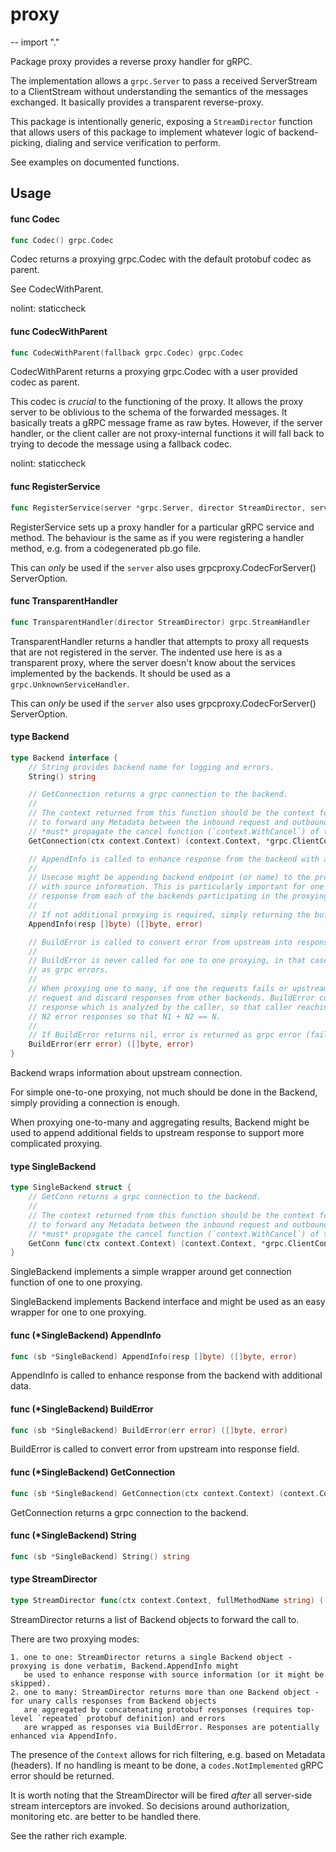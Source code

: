# proxy
--
    import "."

Package proxy provides a reverse proxy handler for gRPC.

The implementation allows a `grpc.Server` to pass a received ServerStream to a
ClientStream without understanding the semantics of the messages exchanged. It
basically provides a transparent reverse-proxy.

This package is intentionally generic, exposing a `StreamDirector` function that
allows users of this package to implement whatever logic of backend-picking,
dialing and service verification to perform.

See examples on documented functions.

## Usage

#### func  Codec

```go
func Codec() grpc.Codec
```
Codec returns a proxying grpc.Codec with the default protobuf codec as parent.

See CodecWithParent.

nolint: staticcheck

#### func  CodecWithParent

```go
func CodecWithParent(fallback grpc.Codec) grpc.Codec
```
CodecWithParent returns a proxying grpc.Codec with a user provided codec as
parent.

This codec is *crucial* to the functioning of the proxy. It allows the proxy
server to be oblivious to the schema of the forwarded messages. It basically
treats a gRPC message frame as raw bytes. However, if the server handler, or the
client caller are not proxy-internal functions it will fall back to trying to
decode the message using a fallback codec.

nolint: staticcheck

#### func  RegisterService

```go
func RegisterService(server *grpc.Server, director StreamDirector, serviceName string, methodNames ...string)
```
RegisterService sets up a proxy handler for a particular gRPC service and
method. The behaviour is the same as if you were registering a handler method,
e.g. from a codegenerated pb.go file.

This can *only* be used if the `server` also uses grpcproxy.CodecForServer()
ServerOption.

#### func  TransparentHandler

```go
func TransparentHandler(director StreamDirector) grpc.StreamHandler
```
TransparentHandler returns a handler that attempts to proxy all requests that
are not registered in the server. The indented use here is as a transparent
proxy, where the server doesn't know about the services implemented by the
backends. It should be used as a `grpc.UnknownServiceHandler`.

This can *only* be used if the `server` also uses grpcproxy.CodecForServer()
ServerOption.

#### type Backend

```go
type Backend interface {
	// String provides backend name for logging and errors.
	String() string

	// GetConnection returns a grpc connection to the backend.
	//
	// The context returned from this function should be the context for the *outgoing* (to backend) call. In case you want
	// to forward any Metadata between the inbound request and outbound requests, you should do it manually. However, you
	// *must* propagate the cancel function (`context.WithCancel`) of the inbound context to the one returned.
	GetConnection(ctx context.Context) (context.Context, *grpc.ClientConn, error)

	// AppendInfo is called to enhance response from the backend with additional data.
	//
	// Usecase might be appending backend endpoint (or name) to the protobuf serialized response, so that response is enhanced
	// with source information. This is particularly important for one to many calls, when it is required to identify
	// response from each of the backends participating in the proxying.
	//
	// If not additional proxying is required, simply returning the buffer without changes works fine.
	AppendInfo(resp []byte) ([]byte, error)

	// BuildError is called to convert error from upstream into response field.
	//
	// BuildError is never called for one to one proxying, in that case all the errors are returned back to the caller
	// as grpc errors.
	//
	// When proxying one to many, if one the requests fails or upstream returns an error, it is undesirable to fail the whole
	// request and discard responses from other backends. BuildError converts (marshals) error from backend into protobuf encoded
	// response which is analyzed by the caller, so that caller reaching out to N upstreams receives N1 successful responses and
	// N2 error responses so that N1 + N2 == N.
	//
	// If BuildError returns nil, error is returned as grpc error (failing whole request).
	BuildError(err error) ([]byte, error)
}
```

Backend wraps information about upstream connection.

For simple one-to-one proxying, not much should be done in the Backend, simply
providing a connection is enough.

When proxying one-to-many and aggregating results, Backend might be used to
append additional fields to upstream response to support more complicated
proxying.

#### type SingleBackend

```go
type SingleBackend struct {
	// GetConn returns a grpc connection to the backend.
	//
	// The context returned from this function should be the context for the *outgoing* (to backend) call. In case you want
	// to forward any Metadata between the inbound request and outbound requests, you should do it manually. However, you
	// *must* propagate the cancel function (`context.WithCancel`) of the inbound context to the one returned.
	GetConn func(ctx context.Context) (context.Context, *grpc.ClientConn, error)
}
```

SingleBackend implements a simple wrapper around get connection function of one
to one proxying.

SingleBackend implements Backend interface and might be used as an easy wrapper
for one to one proxying.

#### func (*SingleBackend) AppendInfo

```go
func (sb *SingleBackend) AppendInfo(resp []byte) ([]byte, error)
```
AppendInfo is called to enhance response from the backend with additional data.

#### func (*SingleBackend) BuildError

```go
func (sb *SingleBackend) BuildError(err error) ([]byte, error)
```
BuildError is called to convert error from upstream into response field.

#### func (*SingleBackend) GetConnection

```go
func (sb *SingleBackend) GetConnection(ctx context.Context) (context.Context, *grpc.ClientConn, error)
```
GetConnection returns a grpc connection to the backend.

#### func (*SingleBackend) String

```go
func (sb *SingleBackend) String() string
```

#### type StreamDirector

```go
type StreamDirector func(ctx context.Context, fullMethodName string) ([]Backend, error)
```

StreamDirector returns a list of Backend objects to forward the call to.

There are two proxying modes:

    1. one to one: StreamDirector returns a single Backend object - proxying is done verbatim, Backend.AppendInfo might
       be used to enhance response with source information (or it might be skipped).
    2. one to many: StreamDirector returns more than one Backend object - for unary calls responses from Backend objects
       are aggregated by concatenating protobuf responses (requires top-level `repeated` protobuf definition) and errors
       are wrapped as responses via BuildError. Responses are potentially enhanced via AppendInfo.

The presence of the `Context` allows for rich filtering, e.g. based on Metadata
(headers). If no handling is meant to be done, a `codes.NotImplemented` gRPC
error should be returned.

It is worth noting that the StreamDirector will be fired *after* all server-side
stream interceptors are invoked. So decisions around authorization, monitoring
etc. are better to be handled there.

See the rather rich example.
